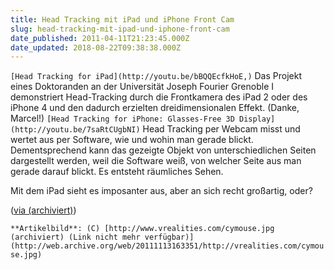 ```yaml
---
title: Head Tracking mit iPad und iPhone Front Cam
slug: head-tracking-mit-ipad-und-iphone-front-cam
date_published: 2011-04-11T21:23:45.000Z
date_updated: 2018-08-22T09:38:38.000Z
---
```


`[Head Tracking for iPad](http://youtu.be/bBQQEcfkHoE,)`
Das Projekt eines Doktoranden an der Universität Joseph Fourier Grenoble I demonstriert Head-Tracking durch die Frontkamera des iPad 2 oder des iPhone 4 und den dadurch erzielten dreidimensionalen Effekt. (Danke, Marcel!)
`[Head Tracking for iPhone: Glasses-Free 3D Display](http://youtu.be/7saRtCUgbNI)`
Head Tracking per Webcam misst und wertet aus per Software, wie und wohin man gerade blickt. Dementsprechend kann das gezeigte Objekt von unterschiedlichen Seiten dargestellt werden, weil die Software weiß, von welcher Seite aus man gerade darauf blickt. Es entsteht räumliches Sehen.

Mit dem iPad sieht es imposanter aus, aber an sich recht großartig, oder?

([via (archiviert)](http://web.archive.org/web/20090909102852/http://www.fscklog.com/))

`**Artikelbild**: (C) [http://www.vrealities.com/cymouse.jpg (archiviert) (Link nicht mehr verfügbar)](http://web.archive.org/web/20111113163351/http://vrealities.com/cymouse.jpg)`
